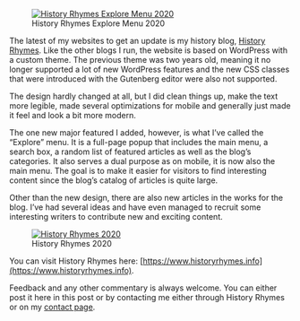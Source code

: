 <figure><a href="https://blog.alexseifert.com/?attachment_id=2022"><img loading="lazy" decoding="async" src="historyrhymes-explore-2020.jpg" alt="History Rhymes Explore Menu 2020"></a><figcaption>History Rhymes Explore Menu 2020</figcaption></figure>

The latest of my websites to get an update is my history blog, [History Rhymes](https://www.historyrhymes.info). Like the other blogs I run, the website is based on WordPress with a custom theme. The previous theme was two years old, meaning it no longer supported a lot of new WordPress features and the new CSS classes that were introduced with the Gutenberg editor were also not supported.

The design hardly changed at all, but I did clean things up, make the text more legible, made several optimizations for mobile and generally just made it feel and look a bit more modern.

The one new major featured I added, however, is what I’ve called the “Explore” menu. It is a full-page popup that includes the main menu, a search box, a random list of featured articles as well as the blog’s categories. It also serves a dual purpose as on mobile, it is now also the main menu. The goal is to make it easier for visitors to find interesting content since the blog’s catalog of articles is quite large.

Other than the new design, there are also new articles in the works for the blog. I’ve had several ideas and have even managed to recruit some interesting writers to contribute new and exciting content.

<figure><a href="https://www.historyrhymes.info"><img loading="lazy" decoding="async" src="historyrhymes-2020.jpg" alt="History Rhymes 2020"></a><figcaption>History Rhymes 2020</figcaption></figure>

You can visit History Rhymes here: [https://www.historyrhymes.info](https://www.historyrhymes.info).

Feedback and any other commentary is always welcome. You can either post it here in this post or by contacting me either through History Rhymes or on my [contact page](https://www.alexseifert.com/contact).